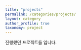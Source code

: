 ```yaml
---
title: "projects"
permalink: /categories/projects/
layout: category
author_profile: true
taxonomy: project
---
```


진행했던 프로젝트들 입니다.